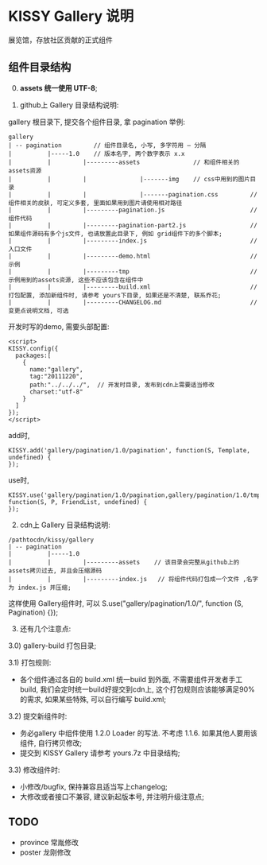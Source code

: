 KISSY Gallery 说明
==========================

展览馆，存放社区贡献的正式组件

组件目录结构
-------------------------------

0) **assets 统一使用 UTF-8**;

1) github上 Gallery 目录结构说明:

gallery 根目录下, 提交各个组件目录, 拿 pagination 举例:

```
gallery
| -- pagination         // 组件目录名, 小写, 多字符用 – 分隔
|          |-----1.0    // 版本名字, 两个数字表示 x.x
|          |         |---------assets               // 和组件相关的assets资源
|          |         |               |-------img    // css中用到的图片目录
|          |         |               |-------pagination.css         // 组件相关的皮肤, 可定义多套, 里面如果用到图片请使用相对路径
|          |         |---------pagination.js                        // 组件代码
|          |         |---------pagination-part2.js                  // 如果组件源码有多个js文件, 也请放置此目录下, 例如 grid组件下的多个脚本;
|          |         |---------index.js                             // 入口文件
|          |         |---------demo.html                            // 示例
|          |         |---------tmp                                  // 示例用到的assets资源, 这些不应该包含在组件中
|          |         |---------build.xml                            // 打包配置, 添加新组件时, 请参考 yours下目录, 如果还是不清楚, 联系乔花;
|          |         |---------CHANGELOG.md                         // 变更点说明文档, 可选
```
开发时写的demo, 需要头部配置:

    <script>
    KISSY.config({
      packages:[
        {
          name:"gallery",
          tag:"20111220",
          path:"../../../",  // 开发时目录, 发布到cdn上需要适当修改
          charset:"utf-8"
        }
      ]
    });
    </script>


add时,

```
KISSY.add('gallery/pagination/1.0/pagination', function(S, Template, undefined) {
});
```

use时, 

``` 
KISSY.use('gallery/pagination/1.0/pagination,gallery/pagination/1.0/tmp/friends,gallery/pagination/1.0/tmp/demo.css,gallery/pagination/1.0/assets/pagination.css', function(S, P, FriendList, undefined) {
});
```


2)	cdn上 Gallery 目录结构说明:

```
/pathtocdn/kissy/gallery
| -- pagination
|          |-----1.0
|          |         |---------assets    // 该目录会完整从github上的assets拷贝过去, 并且会压缩源码
|          |         |---------index.js   // 将组件代码打包成一个文件 ,名字为 index.js 并压缩;
```

这样使用 Gallery组件时, 可以 S.use("gallery/pagination/1.0/", function (S, Pagination) {});


3)	还有几个注意点:

  3.0) gallery-build 打包目录;
  
  3.1) 打包规则:
  
  - 各个组件通过各自的 build.xml 统一build 到外面, 不需要组件开发者手工build, 我们会定时统一build好提交到cdn上, 这个打包规则应该能够满足90%的需求, 如果某些特殊, 可以自行编写 build.xml;

  3.2) 提交新组件时:
  
  - 务必gallery 中组件使用 1.2.0 Loader 的写法. 不考虑 1.1.6. 如果其他人要用该组件, 自行拷贝修改;
  - 提交到 KISSY Gallery 请参考 yours.7z 中目录结构;
  
  3.3) 修改组件时:
  
  - 小修改/bugfix, 保持兼容且适当写上changelog;
  - 大修改或者接口不兼容, 建议新起版本号, 并注明升级注意点;


TODO
---------------------------------------
- province  常胤修改
- poster 龙刚修改
